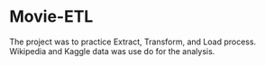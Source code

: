 # Movie-ETL

The project was to practice Extract, Transform, and Load process.  Wikipedia and Kaggle data was use do for the analysis.
